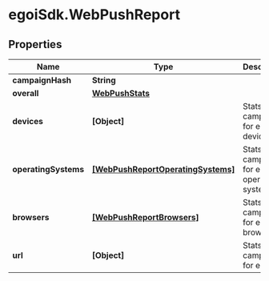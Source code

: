 # egoiSdk.WebPushReport

## Properties
Name | Type | Description | Notes
------------ | ------------- | ------------- | -------------
**campaignHash** | **String** |  | [optional] 
**overall** | [**WebPushStats**](WebPushStats.md) |  | [optional] 
**devices** | **[Object]** | Stats of the campaign for each device | [optional] 
**operatingSystems** | [**[WebPushReportOperatingSystems]**](WebPushReportOperatingSystems.md) | Stats of the campaign for each operating system | [optional] 
**browsers** | [**[WebPushReportBrowsers]**](WebPushReportBrowsers.md) | Stats of the campaign for each browser | [optional] 
**url** | **[Object]** | Stats of the campaign for each url | [optional] 


